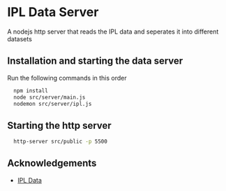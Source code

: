 # IPL Data Server

A nodejs http server that reads the IPL data and seperates it into different datasets

## Installation and starting the data server

Run the following commands in this order

```bash
  npm install
  node src/server/main.js
  nodemon src/server/ipl.js
```

## Starting the http server

```bash
  http-server src/public -p 5500
```

## Acknowledgements

- [IPL Data](https://www.kaggle.com/manasgarg/ipl)
